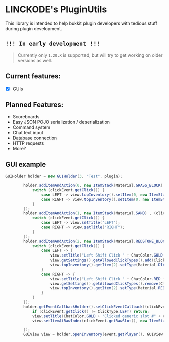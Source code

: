 # LINCKODE's PluginUtils

This library is intended to help bukkit plugin developers with tedious stuff during plugin development.

## `!!! In early development !!!`

> Currently only `1.20.X` is supported, but will try to get working on older versions as well.

## Current features:

- [x] GUIs

## Planned Features:

- Scoreboards
- Easy JSON POJO serialization / deserialization
- Command system
- Chat text input
- Database connection
- HTTP requests
- More?

## GUI example
```java
GUIHolder holder = new GUIHolder(3, "Test", plugin);

        holder.addItemAndAction(0, new ItemStack(Material.GRASS_BLOCK) , (clickEvent, view) -> {
            switch (clickEvent.getClick()) {
                case LEFT -> view.topInventory().setItem(0, new ItemStack(Material.DIRT));
                case RIGHT -> view.topInventory().setItem(0, new ItemStack(Material.GRASS_BLOCK));
            }
        });
        holder.addItemAndAction(1, new ItemStack(Material.SAND) , (clickEvent, view) -> {
            switch (clickEvent.getClick()) {
                case LEFT -> view.setTitle("LEFT");
                case RIGHT -> view.setTitle("RIGHT");
            }
        });
        holder.addItemAndAction(2, new ItemStack(Material.REDSTONE_BLOCK) , (clickEvent, view) -> {
            switch (clickEvent.getClick()) {
                case LEFT -> {
                    view.setTitle("Left Shift Click " + ChatColor.GOLD + "enabled");
                    view.getSettings().getAllowedClickTypes().add(ClickType.SHIFT_LEFT);
                    view.topInventory().getItem(2).setType(Material.DIAMOND_BLOCK);
                }
                case RIGHT -> {
                    view.setTitle("Left Shift Click " + ChatColor.RED + "disabled");
                    view.getSettings().getAllowedClickTypes().remove(ClickType.SHIFT_LEFT);
                    view.topInventory().getItem(2).setType(Material.REDSTONE_BLOCK);
                }
            }
        });
        holder.getEventCallbackHolder().setClickEventCallback((clickEvent, view) -> {
            if (clickEvent.getClick() != ClickType.LEFT) return;
            view.setTitle(ChatColor.GOLD + "Clicked generic slot #" + clickEvent.getRawSlot());
            view.setItemAtRawIndex(clickEvent.getRawSlot(), new ItemStack(Material.GOLDEN_APPLE));

        });
        GUIView view = holder.openInventory(event.getPlayer(), GUIView.GUIViewSettings.defaults());
```